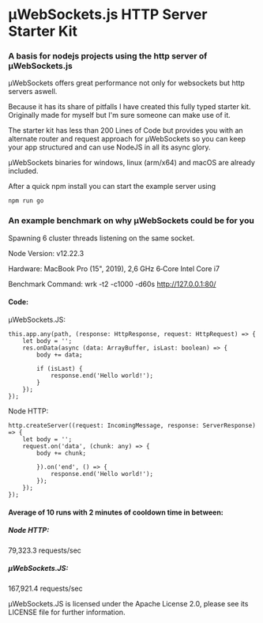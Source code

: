 # µWebSockets.js HTTP Server Starter Kit

### A basis for nodejs projects using the http server of µWebSockets.js

µWebSockets offers great performance not only for websockets but http servers aswell.

Because it has its share of pitfalls I have created this fully typed starter kit. Originally made for myself but I'm sure someone can make use of it.

The starter kit has less than 200 Lines of Code but provides you with an alternate router and request approach for µWebSockets so you can keep your app structured and can use NodeJS in all its async glory.

µWebSockets binaries for windows, linux (arm/x64) and macOS are already included.

After a quick npm install you can start the example server using

    npm run go

### An example benchmark on why µWebSockets could be for you

Spawning 6 cluster threads listening on the same socket.

Node Version: v12.22.3

Hardware: MacBook Pro (15", 2019), 2,6 GHz 6‑Core Intel Core i7

Benchmark Command: wrk -t2 -c1000 -d60s http://127.0.0.1:80/

#### Code:

µWebSockets.JS:

    this.app.any(path, (response: HttpResponse, request: HttpRequest) => {
        let body = '';
        res.onData(async (data: ArrayBuffer, isLast: boolean) => {
            body += data;
            
            if (isLast) {
                response.end('Hello world!');
            }
        });
    });
            
Node HTTP:

    http.createServer((request: IncomingMessage, response: ServerResponse) => {
        let body = '';
        request.on('data', (chunk: any) => {
            body += chunk;

            }).on('end', () => {
                response.end('Hello world!');
            });
        });
    });
        

#### Average of 10 runs with 2 minutes of cooldown time in between:

##### Node HTTP:
79,323.3 requests/sec

##### µWebSockets.JS:
167,921.4 requests/sec

µWebSockets.JS is licensed under the Apache License 2.0, please see its LICENSE file for further information.
